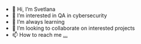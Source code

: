 - 👋 Hi, I’m Svetlana
- 👀 I’m interested in QA in cybersecurity
- 🌱 I’m always learning 
- 💞️ I’m looking to collaborate on interested projects
- 📫 How to reach me [...](https://www.linkedin.com/in/svetlana-brizhak/)

<!---
Stell9/Stell9 is a ✨ special ✨ repository because its `README.md` (this file) appears on your GitHub profile.
You can click the Preview link to take a look at your changes.
--->
